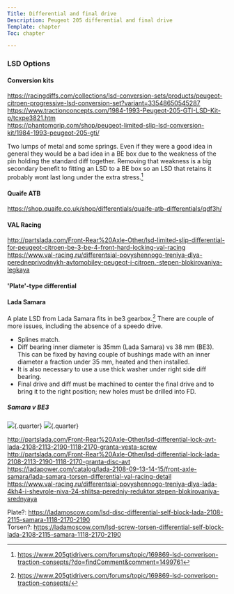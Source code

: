 ```yaml
---
Title: Differential and final drive
Description: Peugeot 205 differential and final drive
Template: chapter
Toc: chapter

---
```


### LSD Options

#### Conversion kits
https://racingdiffs.com/collections/lsd-conversion-sets/products/peugeot-citroen-progressive-lsd-conversion-set?variant=33548650545287   
https://www.tractionconcepts.com/1984-1993-Peugeot-205-GTI-LSD-Kit-p/tcxpe3821.htm   
https://phantomgrip.com/shop/peugeot-limited-slip-lsd-conversion-kit/1984-1993-peugeot-205-gti/   

Two lumps of metal and some springs. Even if they were a good idea in general they would be a bad idea in a BE box due to the weakness of the pin holding the standard diff together. Removing that weakness is a big secondary benefit to fitting an LSD to a BE box so an LSD that retains it probably wont last long under the extra stress.[^2]

#### Quaife ATB 
https://shop.quaife.co.uk/shop/differentials/quaife-atb-differentials/qdf3h/

#### VAL Racing 
http://partslada.com/Front-Rear%20Axle-Other/lsd-limited-slip-differential-for-peugeot-citroen-be-3-be-4-front-hard-locking-val-racing   
https://www.val-racing.ru/differentsial-povyshennogo-treniya-dlya-peredneprivodnykh-avtomobiley-peugeot-i-citroen.-stepen-blokirovaniya-legkaya

#### 'Plate'-type differential 


#### Lada Samara
A plate LSD from Lada Samara fits in be3 gearbox.[^1] There are couple of more issues, including the absence of a speedo drive. 
- Splines match. 
- Diff bearing inner diameter is 35mm (Lada Samara) vs 38 mm (BE3).  This can be fixed by having couple of bushings made with an inner diameter a fraction under 35 mm, heated and then installed. 
- It is also necessary to use a use thick washer under right side diff bearing.  
- Final drive and diff must be machined to center the final drive and to bring it to the right position; new holes must be drilled into FD.

##### Samara v BE3   
![](%assets_url%/transmission/val-racing.ru-lada-lsd.jpg){.quarter} ![](%assets_url%/transmission/val-racing.ru-be3-lsd.jpg){.quarter}

http://partslada.com/Front-Rear%20Axle-Other/lsd-differential-lock-avt-lada-2108-2113-2190-1118-2170-granta-vesta-screw   
http://partslada.com/Front-Rear%20Axle-Other/lsd-differential-lock-lada-2108-2113-2190-1118-2170-granta-disc-avt   
https://ladapower.com/catalog/lada-2108-09-13-14-15/front-axle-samara/lada-samara-torsen-differential-val-racing-detail   
https://www.val-racing.ru/differentsial-povyshennogo-treniya-dlya-lada-4kh4-i-shevrole-niva-24-shlitsa-peredniy-reduktor.stepen-blokirovaniya-srednyaya   

Plate?: https://ladamoscow.com/lsd-disc-differential-self-block-lada-2108-2115-samara-1118-2170-2190   
Torsen?: https://ladamoscow.com/lsd-screw-torsen-differential-self-block-lada-2108-2115-samara-1118-2170-2190   

[^1]: https://www.205gtidrivers.com/forums/topic/169869-lsd-converison-traction-consepts/
[^2]: https://www.205gtidrivers.com/forums/topic/169869-lsd-converison-traction-consepts/?do=findComment&comment=1499761
